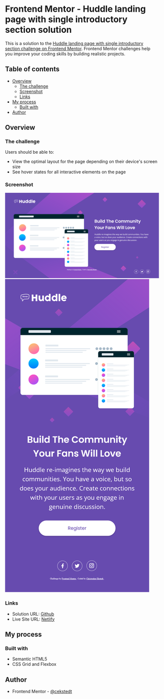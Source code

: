 # Frontend Mentor - Huddle landing page with single introductory section solution

This is a solution to the [Huddle landing page with single introductory section challenge on Frontend Mentor](https://www.frontendmentor.io/challenges/huddle-landing-page-with-a-single-introductory-section-B_2Wvxgi0). Frontend Mentor challenges help you improve your coding skills by building realistic projects.

## Table of contents

- [Overview](#overview)
  - [The challenge](#the-challenge)
  - [Screenshot](#screenshot)
  - [Links](#links)
- [My process](#my-process)
  - [Built with](#built-with)
- [Author](#author)

## Overview

### The challenge

Users should be able to:

- View the optimal layout for the page depending on their device's screen size
- See hover states for all interactive elements on the page

### Screenshot

![Desktop](./design/desktop-screenshot.png)
![Mobile](./design/mobile-screenshot.png)

### Links

- Solution URL: [Github](https://github.com/cekstedt/huddle-landing-page)
- Live Site URL: [Netlify](https://melodic-tulumba-b3876b.netlify.app/)

## My process

### Built with

- Semantic HTML5
- CSS Grid and Flexbox

## Author

- Frontend Mentor - [@cekstedt](https://www.frontendmentor.io/profile/cekstedt)
